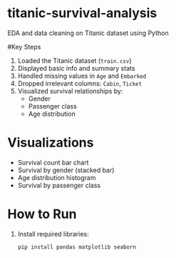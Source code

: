 # titanic-survival-analysis
EDA and data cleaning on Titanic dataset using Python

#Key Steps

1. Loaded the Titanic dataset (`train.csv`)
2. Displayed basic info and summary stats
3. Handled missing values in `Age` and `Embarked`
4. Dropped irrelevant columns: `Cabin`, `Ticket`
5. Visualized survival relationships by:
   - Gender
   - Passenger class
   - Age distribution

# Visualizations

- Survival count bar chart
- Survival by gender (stacked bar)
- Age distribution histogram
- Survival by passenger class

# How to Run

1. Install required libraries:
   ```bash
   pip install pandas matplotlib seaborn
